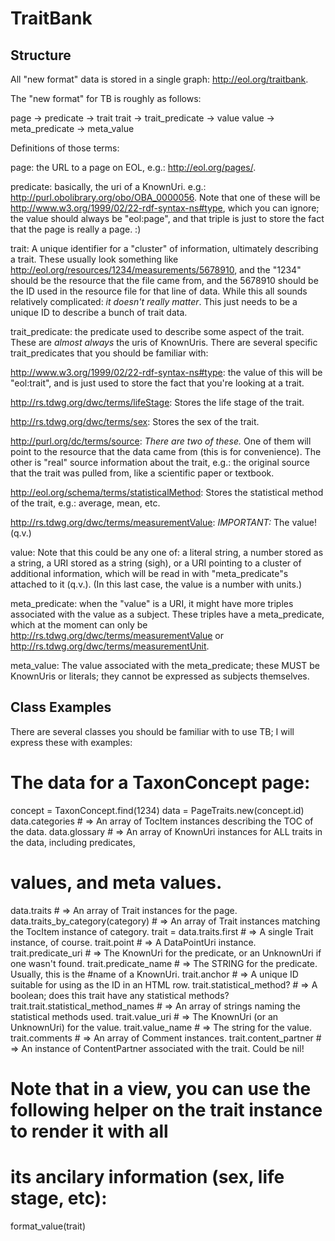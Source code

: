 TraitBank
=========

Structure
---------

All "new format" data is stored in a single graph: <http://eol.org/traitbank>.

The "new format" for TB is roughly as follows:

page -> predicate -> trait
trait -> trait_predicate -> value
value -> meta_predicate -> meta_value

Definitions of those terms:

page: the URL to a page on EOL, e.g.: <http://eol.org/pages/>.

predicate: basically, the uri of a KnownUri. e.g.:
<http://purl.obolibrary.org/obo/OBA_0000056>. Note that one of these will be
<http://www.w3.org/1999/02/22-rdf-syntax-ns#type>, which you can ignore; the
value should always be "eol:page", and that triple is just to store the fact
that the page is really a page.  :)

trait: A unique identifier for a "cluster" of information, ultimately describing
a trait. These usually look something like
<http://eol.org/resources/1234/measurements/5678910>, and the "1234" should be
the resource that the file came from, and the 5678910 should be the ID used in
the resource file for that line of data. While this all sounds relatively
complicated: *it doesn't really matter*. This just needs to be a unique ID to
describe a bunch of trait data.

trait_predicate: the predicate used to describe some aspect of the trait. These
are *almost always* the uris of KnownUris. There are several specific
trait_predicates that you should be familiar with:

  <http://www.w3.org/1999/02/22-rdf-syntax-ns#type>: the value of this will be
  "eol:trait", and is just used to store the fact that you're looking at a
  trait.

  <http://rs.tdwg.org/dwc/terms/lifeStage>: Stores the life stage of the trait.

  <http://rs.tdwg.org/dwc/terms/sex>: Stores the sex of the trait.

  <http://purl.org/dc/terms/source>: *There are two of these.* One of them will
  point to the resource that the data came from (this is for convenience). The
  other is "real" source information about the trait, e.g.: the original source
  that the trait was pulled from, like a scientific paper or textbook.

  <http://eol.org/schema/terms/statisticalMethod>: Stores the statistical method
  of the trait, e.g.: average, mean, etc.

  <http://rs.tdwg.org/dwc/terms/measurementValue>: *IMPORTANT:* The value!
  (q.v.)

value: Note that this could be any one of: a literal string, a number stored as
a string, a URI stored as a string (sigh), or a URI pointing to a cluster of
additional information, which will be read in with "meta_predicate"s attached to
it (q.v.). (In this last case, the value is a number with units.)

meta_predicate: when the "value" is a URI, it might have more triples associated
with the value as a subject. These triples have a meta_predicate, which at the
moment can only be <http://rs.tdwg.org/dwc/terms/measurementValue> or
<http://rs.tdwg.org/dwc/terms/measurementUnit>.

meta_value: The value associated with the meta_predicate; these MUST be
KnownUris or literals; they cannot be expressed as subjects themselves.

Class Examples
--------------

There are several classes you should be familiar with to use TB; I will express
these with examples:

# The data for a TaxonConcept page:
concept = TaxonConcept.find(1234)
data = PageTraits.new(concept.id)
data.categories # => An array of TocItem instances describing the TOC of the data.
data.glossary # => An array of KnownUri instances for ALL traits in the data, including predicates,
  # values, and meta values.
data.traits # => An array of Trait instances for the page.
data.traits_by_category(category) # => An array of Trait instances matching the TocItem instance of category.
trait = data.traits.first # => A single Trait instance, of course.
trait.point # => A DataPointUri instance.
trait.predicate_uri # => The KnownUri for the predicate, or an UnknownUri if one wasn't found.
trait.predicate_name # => The STRING for the predicate. Usually, this is the #name of a KnownUri.
trait.anchor # => A unique ID suitable for using as the ID in an HTML row.
trait.statistical_method? # => A boolean; does this trait have any statistical methods?
trait.trait.statistical_method_names # => An array of strings naming the statistical methods used.
trait.value_uri # => The KnownUri (or an UnknownUri) for the value.
trait.value_name # => The string for the value.
trait.comments # => An array of Comment instances.
trait.content_partner # => An instance of ContentPartner associated with the trait. Could be nil!
# Note that in a view, you can use the following helper on the trait instance to render it with all
# its ancilary information (sex, life stage, etc):
format_value(trait)
